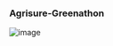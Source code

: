 ### Agrisure-Greenathon



![image](https://github.com/user-attachments/assets/84a655ca-3f37-4871-a7dd-ac436bc52f5d)
